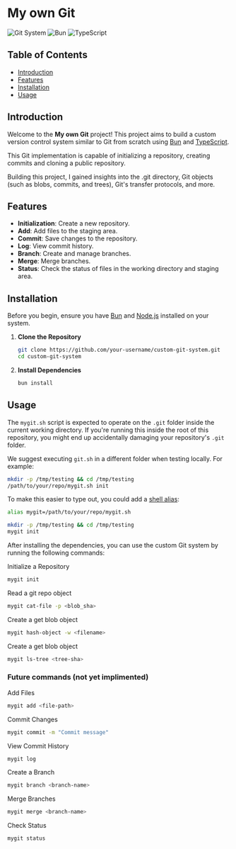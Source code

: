 # My own Git

![Git System](https://img.shields.io/badge/Git-System-blue)
![Bun](https://img.shields.io/badge/Bun-v0.1.0-brightgreen)
![TypeScript](https://img.shields.io/badge/TypeScript-v4.0.0-blue)

## Table of Contents

- [Introduction](#introduction)
- [Features](#features)
- [Installation](#installation)
- [Usage](#usage)

## Introduction

Welcome to the **My own Git** project! This project aims to build a custom version control system similar to Git from scratch using [Bun](https://bun.sh) and [TypeScript](https://www.typescriptlang.org).

This Git implementation is capable of initializing a repository, creating commits and cloning a public repository.

Building this project, I gained insights into the .git directory, Git objects (such as blobs, commits, and trees), Git's transfer protocols, and more.

## Features

- **Initialization**: Create a new repository.
- **Add**: Add files to the staging area.
- **Commit**: Save changes to the repository.
- **Log**: View commit history.
- **Branch**: Create and manage branches.
- **Merge**: Merge branches.
- **Status**: Check the status of files in the working directory and staging area.

## Installation

Before you begin, ensure you have [Bun](https://bun.sh) and [Node.js](https://nodejs.org) installed on your system.

1.  **Clone the Repository**

    ```sh
    git clone https://github.com/your-username/custom-git-system.git
    cd custom-git-system
    ```

2.  **Install Dependencies**

    ```sh
    bun install
    ```

## Usage

The `mygit.sh` script is expected to operate on the `.git` folder inside the
current working directory. If you're running this inside the root of this
repository, you might end up accidentally damaging your repository's `.git`
folder.

We suggest executing `git.sh` in a different folder when testing locally.
For example:

```sh
mkdir -p /tmp/testing && cd /tmp/testing
/path/to/your/repo/mygit.sh init
```

To make this easier to type out, you could add a
[shell alias](https://shapeshed.com/unix-alias/):

```sh
alias mygit=/path/to/your/repo/mygit.sh

mkdir -p /tmp/testing && cd /tmp/testing
mygit init
```

After installing the dependencies, you can use the custom Git system by running the following commands:

Initialize a Repository

```sh
mygit init
```

Read a git repo object

```sh
mygit cat-file -p <blob_sha>
```

Create a get blob object

```sh
mygit hash-object -w <filename>
```

Create a get blob object

```sh
mygit ls-tree <tree-sha>
```

### Future commands (not yet implimented)

Add Files

```sh
mygit add <file-path>
```

Commit Changes

```sh
mygit commit -m "Commit message"
```

View Commit History

```sh
mygit log
```

Create a Branch

```sh
mygit branch <branch-name>
```

Merge Branches

```sh
mygit merge <branch-name>
```

Check Status

```sh
mygit status
```
